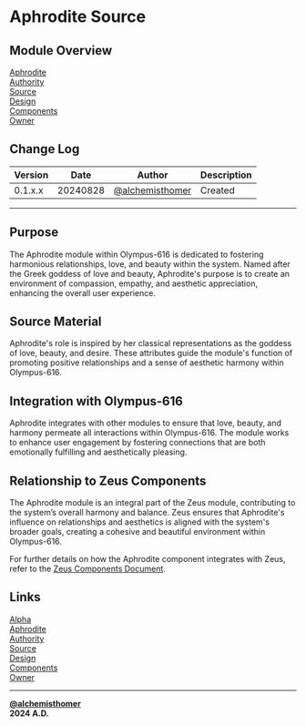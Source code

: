 # Aphrodite Source

## Module Overview
[Aphrodite](README.md)  
[Authority](../zeus/zeus.components.md)  
[Source](aphrodite.source.md)  
[Design](aphrodite.design.md)  
[Components](aphrodite.components.md)  
[Owner](https://github.com/alchemisthomer)  

## Change Log

| Version   | Date       | Author                                                   | Description   |
|-----------|------------|----------------------------------------------------------|---------------|
| 0.1.x.x   | 20240828   | [@alchemisthomer](https://github.com/alchemisthomer)     | Created       

---

## Purpose

The Aphrodite module within Olympus-616 is dedicated to fostering harmonious relationships, love, and beauty within the system. Named after the Greek goddess of love and beauty, Aphrodite's purpose is to create an environment of compassion, empathy, and aesthetic appreciation, enhancing the overall user experience.

## Source Material

Aphrodite's role is inspired by her classical representations as the goddess of love, beauty, and desire. These attributes guide the module's function of promoting positive relationships and a sense of aesthetic harmony within Olympus-616.

## Integration with Olympus-616

Aphrodite integrates with other modules to ensure that love, beauty, and harmony permeate all interactions within Olympus-616. The module works to enhance user engagement by fostering connections that are both emotionally fulfilling and aesthetically pleasing.

## Relationship to Zeus Components

The Aphrodite module is an integral part of the Zeus module, contributing to the system’s overall harmony and balance. Zeus ensures that Aphrodite's influence on relationships and aesthetics is aligned with the system's broader goals, creating a cohesive and beautiful environment within Olympus-616.

For further details on how the Aphrodite component integrates with Zeus, refer to the [Zeus Components Document](../zeus/zeus.components.md).

## Links
[Alpha](../../README.md)  
[Aphrodite](README.md)  
[Authority](https://github.com/alchemisthomer)  
[Source](aphrodite.source.md)  
[Design](aphrodite.design.md)  
[Components](aphrodite.components.md)  
[Owner](https://github.com/alchemisthomer)  
***
**[@alchemisthomer](https://github.com/alchemisthomer)  
2024 A.D.**
